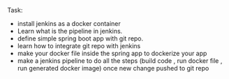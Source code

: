 Task:
- install jenkins as a docker container
- Learn what is the pipeline in jenkins.
- define simple spring boot app with git repo.
- learn how to integrate git repo with jenkins
- make your docker file inside the spring app to dockerize your app
- make a jenkins pipeline to do all the steps (build code , run docker file , run generated docker image) once new change pushed to git repo
